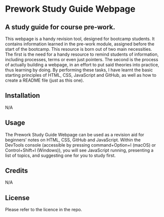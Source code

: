 # Prework Study Guide Webpage

## A study guide for course pre-work.

This webpage is a handy revision tool, designed for bootcamp students. It contains information learned in the pre-work module, assigned before the start of the bootcamp. This resource is born out of two main necessities. The first is the need for a handy resource to remind students of information, including processes, terms or even just pointers. The second is the process of actually building a webpage, in an effort to put said theories into practice, thus learning by doing. By performing these tasks, I have learnt the basic starting principles of HTML, CSS, JavaScript and GitHub, as well as how to create a README file (just as this one).

## Installation

N/A

## Usage

The Prework Study Guide Webpage can be used as a revision aid for beginners' notes on HTML, CSS, GitHub and JavaScript. Within the DevTools console (accessible by pressing command+Option+I (macOS) or Control+Shift+I (Windows)), you will see JavaScript running, presenting a list of topics, and suggesting one for you to study first.

## Credits

N/A

## License

Please refer to the licence in the repo.
